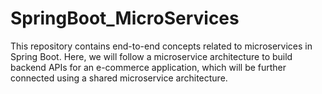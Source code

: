 # SpringBoot_MicroServices
This repository contains end-to-end concepts related to microservices in Spring Boot. Here, we will follow a microservice architecture to build backend APIs for an e-commerce application, which will be further connected using a shared microservice architecture.
